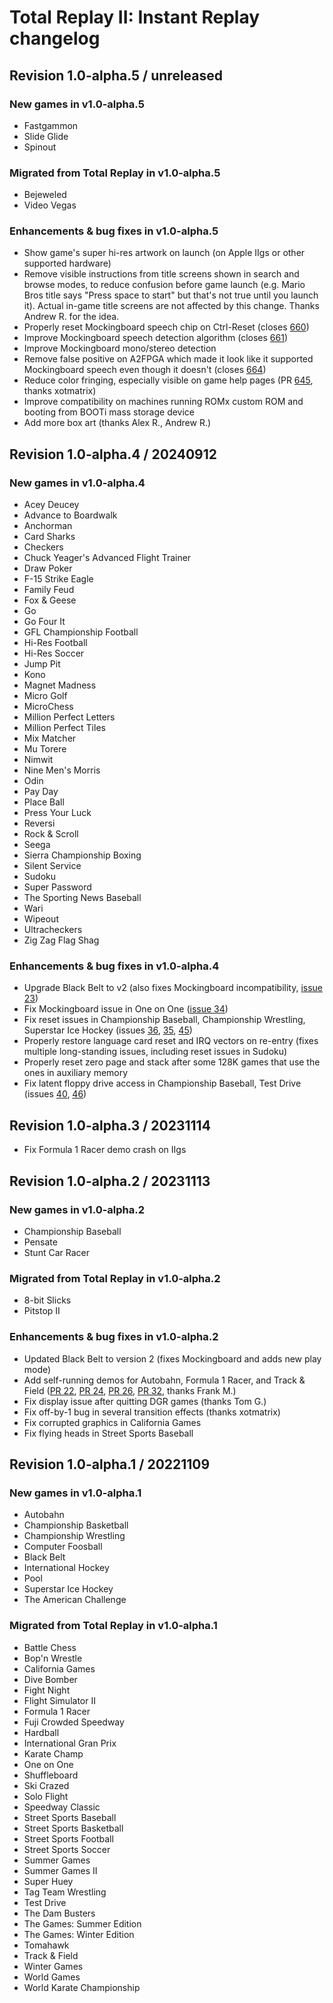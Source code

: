 # Total Replay II: Instant Replay changelog

## Revision 1.0-alpha.5 / unreleased

### New games in v1.0-alpha.5

- Fastgammon
- Slide Glide
- Spinout

### Migrated from Total Replay in v1.0-alpha.5

- Bejeweled
- Video Vegas

### Enhancements & bug fixes in v1.0-alpha.5

- Show game's super hi-res artwork on launch (on Apple IIgs or other supported hardware)
- Remove visible instructions from title screens shown in search and browse modes, to reduce confusion before game launch (e.g. Mario Bros title says "Press space to start" but that's not true until you launch it). Actual in-game title screens are not affected by this change. Thanks Andrew R. for the idea.
- Properly reset Mockingboard speech chip on Ctrl-Reset (closes [660](https://github.com/a2-4am/4cade/issues/660))
- Improve Mockingboard speech detection algorithm (closes [661](https://github.com/a2-4am/4cade/issues/661))
- Improve Mockingboard mono/stereo detection
- Remove false positive on A2FPGA which made it look like it supported Mockingboard speech even though it doesn't (closes [664](https://github.com/a2-4am/4cade/issues/664))
- Reduce color fringing, especially visible on game help pages (PR [645](https://github.com/a2-4am/4cade/pull/645), thanks xotmatrix)
- Improve compatibility on machines running ROMx custom ROM and booting from BOOTi mass storage device
- Add more box art (thanks Alex R., Andrew R.)

## Revision 1.0-alpha.4 / 20240912

### New games in v1.0-alpha.4

- Acey Deucey
- Advance to Boardwalk
- Anchorman
- Card Sharks
- Checkers
- Chuck Yeager's Advanced Flight Trainer
- Draw Poker
- F-15 Strike Eagle
- Family Feud
- Fox & Geese
- Go
- Go Four It
- GFL Championship Football
- Hi-Res Football
- Hi-Res Soccer
- Jump Pit
- Kono
- Magnet Madness
- Micro Golf
- MicroChess
- Million Perfect Letters
- Million Perfect Tiles
- Mix Matcher
- Mu Torere
- Nimwit
- Nine Men's Morris
- Odin
- Pay Day
- Place Ball
- Press Your Luck
- Reversi
- Rock & Scroll
- Seega
- Sierra Championship Boxing
- Silent Service
- Sudoku
- Super Password
- The Sporting News Baseball
- Wari
- Wipeout
- Ultracheckers
- Zig Zag Flag Shag

### Enhancements & bug fixes in v1.0-alpha.4

- Upgrade Black Belt to v2 (also fixes Mockingboard incompatibility, [issue 23](https://github.com/a2-4am/4sports/issues/23))
- Fix Mockingboard issue in One on One ([issue 34](https://github.com/a2-4am/4sports/issues/34))
- Fix reset issues in Championship Baseball, Championship Wrestling, Superstar Ice Hockey (issues [36](https://github.com/a2-4am/4sports/issues/36), [35](https://github.com/a2-4am/4sports/issues/35), [45](https://github.com/a2-4am/4sports/issues/45))
- Properly restore language card reset and IRQ vectors on re-entry (fixes multiple long-standing issues, including reset issues in Sudoku)
- Properly reset zero page and stack after some 128K games that use the ones in auxiliary memory
- Fix latent floppy drive access in Championship Baseball, Test Drive (issues [40](https://github.com/a2-4am/4sports/issues/40), [46](https://github.com/a2-4am/4sports/issues/46))

## Revision 1.0-alpha.3 / 20231114

- Fix Formula 1 Racer demo crash on IIgs

## Revision 1.0-alpha.2 / 20231113

### New games in v1.0-alpha.2

- Championship Baseball
- Pensate
- Stunt Car Racer

### Migrated from Total Replay in v1.0-alpha.2

- 8-bit Slicks
- Pitstop II

### Enhancements & bug fixes in v1.0-alpha.2

- Updated Black Belt to version 2 (fixes Mockingboard and adds new play mode)
- Add self-running demos for Autobahn, Formula 1 Racer, and Track & Field ([PR 22](https://github.com/a2-4am/4sports/pull/22), [PR 24](https://github.com/a2-4am/4sports/pull/24), [PR 26](https://github.com/a2-4am/4sports/pull/26), [PR 32](https://github.com/a2-4am/4sports/pull/32), thanks Frank M.)
- Fix display issue after quitting DGR games (thanks Tom G.)
- Fix off-by-1 bug in several transition effects (thanks xotmatrix)
- Fix corrupted graphics in California Games
- Fix flying heads in Street Sports Baseball

## Revision 1.0-alpha.1 / 20221109

### New games in v1.0-alpha.1

- Autobahn
- Championship Basketball
- Championship Wrestling
- Computer Foosball
- Black Belt
- International Hockey
- Pool
- Superstar Ice Hockey
- The American Challenge

### Migrated from Total Replay in v1.0-alpha.1

- Battle Chess
- Bop'n Wrestle
- California Games
- Dive Bomber
- Fight Night
- Flight Simulator II
- Formula 1 Racer
- Fuji Crowded Speedway
- Hardball
- International Gran Prix
- Karate Champ
- One on One
- Shuffleboard
- Ski Crazed
- Solo Flight
- Speedway Classic
- Street Sports Baseball
- Street Sports Basketball
- Street Sports Football
- Street Sports Soccer
- Summer Games
- Summer Games II
- Super Huey
- Tag Team Wrestling
- Test Drive
- The Dam Busters
- The Games: Summer Edition
- The Games: Winter Edition
- Tomahawk
- Track & Field
- Winter Games
- World Games
- World Karate Championship
